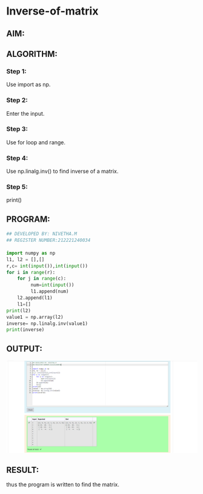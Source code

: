 # Inverse-of-matrix

## AIM:

## ALGORITHM:
### Step 1:
Use import as np.
### Step 2:
Enter the input.

### Step 3:
Use for loop and range.

### Step 4:
Use np.linalg.inv() to find inverse of a matrix.

### Step 5:
print()



## PROGRAM:
```py
## DEVELOPED BY: NIVETHA.M
## REGISTER NUMBER:212221240034

import numpy as np
l1, l2 = [],[]
r,c= int(input()),int(input())
for i in range(r):
    for j in range(c):
         num=int(input())
         l1.append(num)
    l2.append(l1)
    l1=[]
print(l2)
value1 = np.array(l2)
inverse= np.linalg.inv(value1)
print(inverse)

```

## OUTPUT:
![GitHub Logo](.//i1.png)

## RESULT:
thus the program is written to find the matrix.

